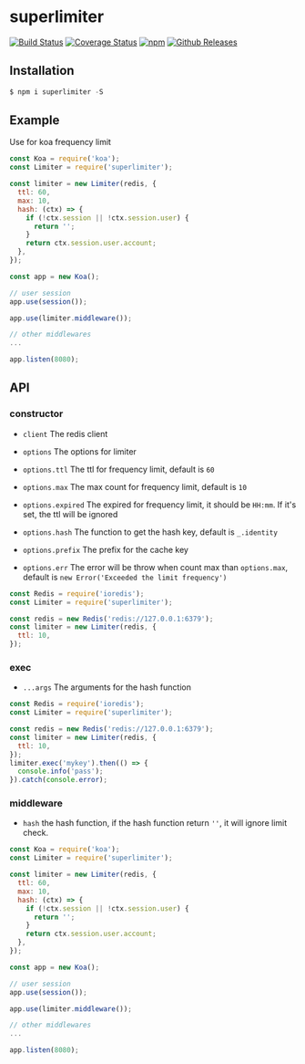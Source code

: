 # superlimiter

[![Build Status](https://travis-ci.org/vicanso/superlimiter.svg?branch=master)](https://travis-ci.org/vicanso/superlimiter)
[![Coverage Status](https://img.shields.io/coveralls/vicanso/superlimiter/master.svg?style=flat)](https://coveralls.io/r/vicanso/superlimiter?branch=master)
[![npm](http://img.shields.io/npm/v/superlimiter.svg?style=flat-square)](https://www.npmjs.org/package/superlimiter)
[![Github Releases](https://img.shields.io/npm/dm/superlimiter.svg?style=flat-square)](https://github.com/vicanso/superlimiter)


## Installation

```js
$ npm i superlimiter -S
```

## Example

Use for koa frequency limit

```js
const Koa = require('koa');
const Limiter = require('superlimiter');

const limiter = new Limiter(redis, {
  ttl: 60,
  max: 10,
  hash: (ctx) => {
    if (!ctx.session || !ctx.session.user) {
      return '';
    }
    return ctx.session.user.account;
  },
});

const app = new Koa();

// user session
app.use(session());

app.use(limiter.middleware());

// other middlewares
...

app.listen(8080);

```


## API

### constructor

- `client` The redis client

- `options` The options for limiter

- `options.ttl` The ttl for frequency limit, default is `60`

- `options.max` The max count for frequency limit, default is `10`

- `options.expired` The expired for frequency limit, it should be `HH:mm`. If it's set, the ttl will be ignored

- `options.hash` The function to get the hash key, default is `_.identity`

- `options.prefix` The prefix for the cache key

- `options.err` The error will be throw when count max than `options.max`, default is `new Error('Exceeded the limit frequency')`

```js
const Redis = require('ioredis');
const Limiter = require('superlimiter');

const redis = new Redis('redis://127.0.0.1:6379');
const limiter = new Limiter(redis, {
  ttl: 10,
});
```

### exec

- `...args` The arguments for the hash function

```js
const Redis = require('ioredis');
const Limiter = require('superlimiter');

const redis = new Redis('redis://127.0.0.1:6379');
const limiter = new Limiter(redis, {
  ttl: 10,
});
limiter.exec('mykey').then(() => {
  console.info('pass');
}).catch(console.error);
```

### middleware

- `hash` the hash function, if the hash function return `''`, it will ignore limit check.


```js
const Koa = require('koa');
const Limiter = require('superlimiter');

const limiter = new Limiter(redis, {
  ttl: 60,
  max: 10,
  hash: (ctx) => {
    if (!ctx.session || !ctx.session.user) {
      return '';
    }
    return ctx.session.user.account;
  },
});

const app = new Koa();

// user session
app.use(session());

app.use(limiter.middleware());

// other middlewares
...

app.listen(8080);

```
